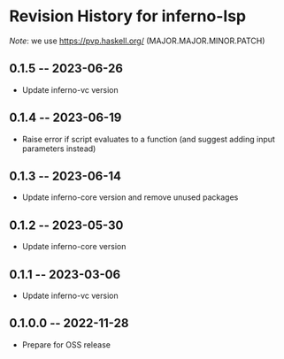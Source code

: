 # Revision History for inferno-lsp
*Note*: we use https://pvp.haskell.org/ (MAJOR.MAJOR.MINOR.PATCH)

## 0.1.5 -- 2023-06-26
* Update inferno-vc version

## 0.1.4 -- 2023-06-19
* Raise error if script evaluates to a function (and suggest adding input parameters instead)

## 0.1.3 -- 2023-06-14
* Update inferno-core version and remove unused packages

## 0.1.2 -- 2023-05-30
* Update inferno-core version

## 0.1.1 -- 2023-03-06
* Update inferno-vc version

## 0.1.0.0 -- 2022-11-28
* Prepare for OSS release
